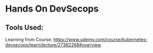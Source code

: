 # Hands On DevSecops

## Tools Used:

Learning from Course: 
https://www.udemy.com/course/kubernetes-devsecops/learn/lecture/27362268#overview